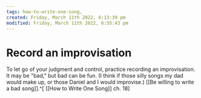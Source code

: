 ```yaml
---
tags: how-to-write-one-song, 
created: Friday, March 11th 2022, 6:13:39 pm
modified: Friday, March 11th 2022, 6:55:43 pm
---
```


# Record an improvisation
To let go of your judgment and control, practice recording an improvisation. It may be "bad," but bad can be fun. (I think if those silly songs my dad would make up, or those Daniel and I would improvise.) [[Be willing to write a bad song]].^[ [[How to Write One Song]] ch. 18]